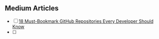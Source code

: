 ## Medium Articles

- [ ] [18 Must-Bookmark GitHub Repositories Every Developer Should Know](https://blog.stackademic.com/18-must-bookmark-github-repositories-every-developer-should-know-2d620e5ef778)
- [ ] 